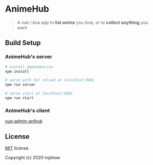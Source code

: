 # AnimeHub

> A vue / koa app to **list anime** you love, or to **collect anything** you want

## Build Setup

### AnimeHub's server

```bash
# install dependencies
npm install

# serve with hot reload at localhost:8081
npm run server

# serve start at localhost:8081
npm run start

```

### AnimeHub's client

[vue-admin-anihub](https://github.com/injahow/vue-admin-anihub)

## License

[MIT](https://github.com/injahow/AnimeHub/blob/master/LICENSE) license.

Copyright (c) 2020 injahow
